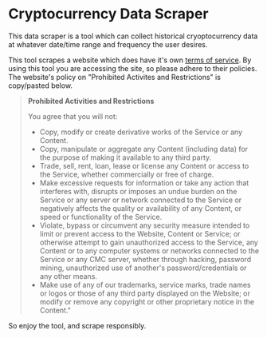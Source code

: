 # Cryptocurrency Data Scraper
This data scraper is a tool which can collect historical cryoptocurrency data at whatever date/time range and frequency the user desires.

This tool scrapes a website which does have it's own [terms of service](https://coincodex.com/page/terms-of-service/). By using this tool you are accessing the site, so please adhere to their policies.
The website's policy on "Prohibited Activites and Restrictions" is copy/pasted below.
> **Prohibited Activities and Restrictions**
> 
> You agree that you will not:
> - Copy, modify or create derivative works of the Service or any Content.
> - Copy, manipulate or aggregate any Content (including data) for the purpose of making it available to any third party.
> - Trade, sell, rent, loan, lease or license any Content or access to the Service, whether commercially or free of charge.
> - Make excessive requests for information or take any action that interferes with, disrupts or imposes an undue burden on the Service or any server or network connected to the Service or negatively affects the quality or availability of any Content, or speed or functionality of the Service.
> - Violate, bypass or circumvent any security measure intended to limit or prevent access to the Website, Content or Service; or otherwise attempt to gain unauthorized access to the Service, any Content or to any computer systems or networks connected to the Service or any CMC server, whether through hacking, password mining, unauthorized use of another's password/credentials or any other means.
> - Make use of any of our trademarks, service marks, trade names or logos or those of any third party displayed on the Website; or modify or remove any copyright or other proprietary notice in the Content."

So enjoy the tool, and scrape responsibly.
